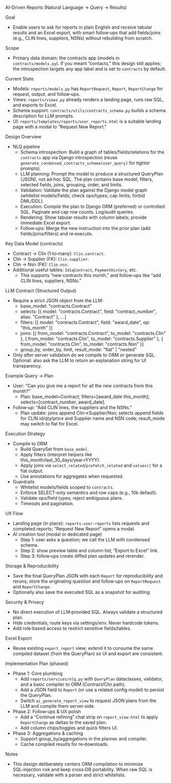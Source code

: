 AI-Driven Reports (Natural Language → Query → Results)

Goal
- Enable users to ask for reports in plain English and receive tabular results and an Excel export, with smart follow‑ups that add fields/joins (e.g., CLIN lines, suppliers, NSNs) without rebuilding from scratch.

Scope
- Primary data domain: the contracts app (models in `contracts/models.py`). If you meant “contacts,” this design still applies; the introspection targets any app label and is set to `contracts` by default.

Current State
- Models: `reports/models.py` has `ReportRequest`, `Report`, `ReportChange` for request, output, and follow‑ups.
- Views: `reports/views.py` already renders a landing page, runs raw SQL, and exports to Excel.
- Schema support: `contracts/utils/contracts_schema.py` builds a schema description for LLM prompts.
- UI: `reports/templates/reports/user_reports.html` is a suitable landing page with a modal to “Request New Report.”

Design Overview
- NLQ pipeline
  - Schema introspection: Build a graph of tables/fields/relations for the `contracts` app via Django introspection (reuse `generate_condensed_contracts_schema(user_query)` for tighter prompts).
  - LLM planning: Prompt the model to produce a structured QueryPlan (JSON), not ad‑hoc SQL. The plan contains base model, filters, selected fields, joins, grouping, order, and limits.
  - Validation: Validate the plan against the Django model graph (whitelist models/fields; check ops/types; cap limits; forbid DML/DDL).
  - Execution: Compile the plan to Django ORM (preferred) or controlled SQL. Paginate and cap row counts. Log/audit queries.
  - Rendering: Show tabular results with column labels; provide immediate Excel export.
  - Follow‑ups: Merge the new instruction into the prior plan (add fields/joins/filters) and re‑execute.

Key Data Model (contracts)
- Contract → Clin (1‑to‑many): `Clin.contract`.
- Clin → Supplier (FK): `Clin.supplier`.
- Clin → Nsn (FK): `Clin.nsn`.
- Additional useful tables: `IdiqContract`, `PaymentHistory`, etc.
  - This supports “new contracts this month,” and follow‑ups like “add CLIN lines, suppliers, NSNs.”

LLM Contract (Structured Output)
- Require a strict JSON object from the LLM:
  - base_model: "contracts.Contract"
  - selects: [{ model: "contracts.Contract", field: "contract_number", alias: "Contract" }, ...]
  - filters: [{ model: "contracts.Contract", field: "award_date", op: "this_month" }]
  - joins: [{ from_model: "contracts.Contract", to_model: "contracts.Clin" }, { from_model: "contracts.Clin", to_model: "contracts.Supplier" }, { from_model: "contracts.Clin", to_model: "contracts.Nsn" }]
  - group_by, order_by, limit, result_mode: "flat" | "nested"
- Only after server validation do we compile to ORM or generate SQL. Optional: also ask the LLM to return an explanation string for UI transparency.

Example Query → Plan
- User: “Can you give me a report for all the new contracts from this month?”
  - Plan: base_model=Contract; filters=[award_date this_month]; selects=[contract_number, award_date].
- Follow‑up: “Add CLIN lines, the suppliers and the NSNs.”
  - Plan update: joins append Clin→Supplier/Nsn; selects append fields for CLIN id/qty/price and Supplier name and NSN code; result_mode may switch to flat for Excel.

Execution Strategy
- Compile to ORM
  - Build QuerySet from `base_model`.
  - Apply filters (interpret helpers like this_month/last_30_days/year=YYYY).
  - Apply joins via `select_related`/`prefetch_related` and `values()` for a flat output.
  - Use annotations for aggregates when requested.
- Guardrails
  - Whitelist models/fields scoped to `contracts`.
  - Enforce SELECT‑only semantics and row caps (e.g., 10k default).
  - Validate ops/field types; reject ambiguous plans.
  - Timeouts and pagination.

UX Flow
- Landing page (in place): `reports:user-reports` lists requests and completed reports; “Request New Report” opens a modal.
- AI creation tool (modal or dedicated page)
  - Step 1: user asks a question; we call the LLM with condensed schema.
  - Step 2: show preview table and column list; “Export to Excel” link.
  - Step 3: follow‑ups create diffed plan updates and rerender.

Storage & Reproducibility
- Save the final QueryPlan JSON with each `Report` for reproducibility and reruns; store the originating question and follow‑ups on `ReportRequest` and `ReportChange`.
- Optionally also save the executed SQL as a snapshot for auditing.

Security & Privacy
- No direct execution of LLM‑provided SQL. Always validate a structured plan.
- Hide credentials; route keys via settings/env. Never hardcode tokens.
- Add role‑based access to restrict sensitive fields/tables.

Excel Export
- Reuse existing `export_report` view; extend it to consume the same compiled dataset (from the QueryPlan) so UI and export are consistent.

Implementation Plan (phased)
- Phase 1: Core plumbing
  - Add `reports/services/nlq.py` with `QueryPlan` dataclasses, validator, and a basic compiler to ORM (Contract/Clin path).
  - Add a JSON field to `Report` (or use a related config model) to persist the QueryPlan.
  - Switch `ai_generate_report_view` to request JSON plans from the LLM and compile them server‑side.
- Phase 2: Follow‑ups & UX polish
  - Add a “Continue refining” chat strip on `report_view.html` to apply `ReportChange` as deltas to the saved plan.
  - Add column chips/toggles and quick filters UI.
- Phase 3: Aggregations & caching
  - Support group_by/aggregations in the planner and compiler.
  - Cache compiled results for re‑downloads.

Notes
- This design deliberately centers ORM compilation to minimize SQL‑injection risk and keep cross‑DB portability. When raw SQL is necessary, validate with a parser and strict whitelists.

